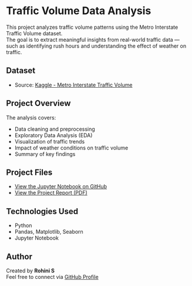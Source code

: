 # Traffic Volume Data Analysis

This project analyzes traffic volume patterns using the Metro Interstate Traffic Volume dataset.  
The goal is to extract meaningful insights from real-world traffic data — such as identifying rush hours and understanding the effect of weather on traffic.

## Dataset

- Source: [Kaggle - Metro Interstate Traffic Volume](https://www.kaggle.com/datasets/ujjwalchowdhury/metro-interstate-traffic-volume)

## Project Overview

The analysis covers:

- Data cleaning and preprocessing
- Exploratory Data Analysis (EDA)
- Visualization of traffic trends
- Impact of weather conditions on traffic volume
- Summary of key findings

## Project Files

- [View the Jupyter Notebook on GitHub](https://github.com/ROHINI-S17/Traffic-data-analysis/blob/main/project.ipynb)
- [View the Project Report (PDF)](https://github.com/ROHINI-S17/Traffic-data-analysis/blob/main/project.pdf)

## Technologies Used

- Python
- Pandas, Matplotlib, Seaborn
- Jupyter Notebook

## Author

Created by **Rohini S**  
Feel free to connect via [GitHub Profile](https://github.com/ROHINI-S17)



